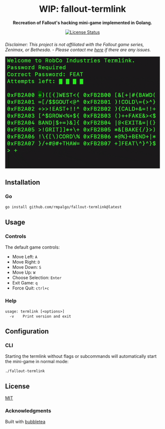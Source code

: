 <h1 align="center">
  WIP: fallout-termlink
</h1>

<p align="center">
  <strong>
    Recreation of Fallout's hacking mini-game implemented in Golang.
  </strong>
</p>

<p align="center">
  <a href="https://github.com/rmpalgo/fallout-termlink/blob/main/LICENSE"><img src=https://img.shields.io/github/license/rmpalgo/fallout-termlink
 alt="License Status"></a>
</p>

### 
<em>Disclaimer: This project is not affiliated with the Fallout game series, Zenimax, or Bethesda. - Please contact me [here](mailto:ronnelpalencia@proton.com) if there are any issues.</em>

![app demo](./docs/game_wip.gif)

## Installation

### Go

```bash
go install github.com/rmpalgo/fallout-termlink@latest
```

## Usage

### Controls

The default game controls:

- Move Left: `A`
- Move Right: `D`
- Move Down: `S`
- Move Up: `W`
- Choose Selection: `Enter`
- Exit Game: `q`
- Force Quit: `ctrl+c`

### Help

```
usage: termlink [<options>]
  -v	Print version and exit
```

## Configuration

### CLI

Starting the termlink without flags or subcommands will automatically start the mini-game in normal mode:

```bash
./fallout-termlink
````
## License

[MIT](https://github.com/rmpalgo/fallout-termlink/blob/main/LICENSE)

### Acknowledgments
Built with [bubbletea](https://github.com/charmbracelet/bubbletea)
